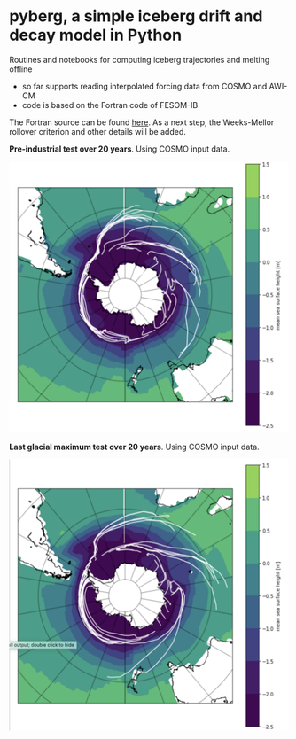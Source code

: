 # pyberg, a simple iceberg drift and decay model in Python
Routines and notebooks for computing iceberg trajectories and melting offline

- so far supports reading interpolated forcing data from COSMO and AWI-CM
- code is based on the Fortran code of FESOM-IB

The Fortran source can be found [here](https://swrepo1.awi.de/scm/viewvc.php/trunk/src/?root=fesom-ib). As a next step, the Weeks-Mellor rollover criterion and other details will be added.


**Pre-industrial test over 20 years**. Using COSMO input data.

![Pre-industrial case PI](./PI_toXun.png)

**Last glacial maximum test over 20 years**. Using COSMO input data.

![Last glacial maximum test LGM](./LGM_toXun.png)

